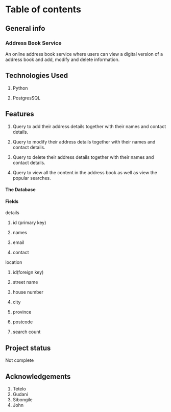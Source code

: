 # Table of contents 

## General info


### Address Book Service

An online address book service where users can view a digital version of a address book and add, modify and delete information.

## Technologies Used 

1. Python

2. PostgresSQL

## Features 

1. Query to add their address details together with their names and contact details.

2. Query to modify their address details together with their names and contact details.

3. Query to delete their address details together with their names and contact details.

4. Query to view all the content in the address book as well as view the popular searches.

#### The Database

#### Fields

details

1. id (primary key)

2. names

3. email

4. contact

location 

1. id(foreign key)

2. street name

3. house number

4. city 

5. province 

6. postcode

7. search count

## Project status 

Not complete

## Acknowledgements 

1. Tetelo
2. Gudani
3. Sibongile 
4. John
